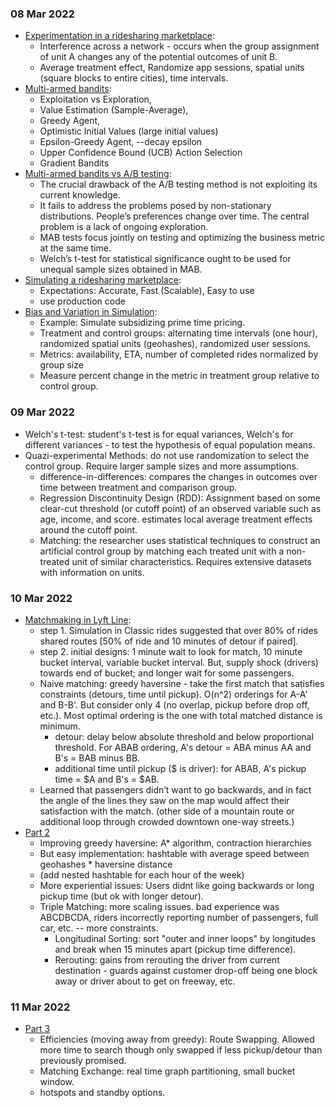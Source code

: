 ### 08 Mar 2022
- [Experimentation in a ridesharing marketplace](https://eng.lyft.com/experimentation-in-a-ridesharing-marketplace-b39db027a66e): 
    - Interference across a network - occurs when the group assignment of unit A changes any of the potential outcomes of unit B.
    -  Average treatment effect, Randomize app sessions, spatial units (square blocks to entire cities), time intervals.
- [Multi-armed bandits](https://medium.com/elemeno/multi-armed-bandits-an-introduction-b51642724e12):
    - Exploitation vs Exploration,
    - Value Estimation (Sample-Average),
    - Greedy Agent,
    - Optimistic Initial Values (large initial values)
    - Epsilon-Greedy Agent, --decay epsilon
    - Upper Confidence Bound (UCB) Action Selection
    - Gradient Bandits
- [Multi-armed bandits vs A/B testing](https://medium.com/elemeno/multi-armed-bandits-vs-a-b-testing-a-comparison-26282a73a292):
    - The crucial drawback of the A/B testing method is not exploiting its current knowledge.
    - It fails to address the problems posed by non-stationary distributions. People’s preferences change over time. The central problem is a lack of ongoing exploration.
    - MAB tests focus jointly on testing and optimizing the business metric at the same time.
    - Welch’s t-test for statistical significance ought to be used for unequal sample sizes obtained in MAB.
- [Simulating a ridesharing marketplace](https://eng.lyft.com/https-medium-com-adamgreenhall-simulating-a-ridesharing-marketplace-36007a8a31f2):
    - Expectations: Accurate, Fast (Scalable), Easy to use
    - use production code
- [Bias and Variation in Simulation](https://eng.lyft.com/experimentation-in-a-ridesharing-marketplace-f75a9c4fcf01):
    - Example: Simulate subsidizing prime time pricing.
    - Treatment and control groups: alternating time intervals (one hour), randomized spatial units (geohashes), randomized user sessions.
    - Metrics: availability, ETA, number of completed rides normalized by group size
    - Measure percent change in the metric in treatment group relative to control group.

### 09 Mar 2022
- Welch's t-test: student's t-test is for equal variances, Welch's for different variances - to test the hypothesis of equal population means.
- Quazi-experimental Methods: do not use randomization to select the control group. Require larger sample sizes and more assumptions.
    - difference-in-differences: compares the changes in outcomes over time between treatment and comparison group.
    - Regression Discontinuity Design (RDD): Assignment based on some clear-cut threshold (or cutoff point) of an observed variable such as age, income, and score. estimates local average treatment effects around the cutoff point.
    - Matching: the researcher uses statistical techniques to construct an artificial control group by matching each treated unit with a non-treated unit of similar characteristics. Requires extensive datasets with information on units.

### 10 Mar 2022
- [Matchmaking in Lyft Line](https://eng.lyft.com/matchmaking-in-lyft-line-9c2635fe62c4#.le50784zs):
    - step 1. Simulation in Classic rides suggested that over 80% of rides shared routes [50% of ride and 10 minutes of detour if paired].
    - step 2. initial designs: 1 minute wait to look for match, 10 minute bucket interval, variable bucket interval. But, supply shock (drivers) towards end of bucket; and longer wait for some passengers.
    - Naive matching: greedy haversine - take the first match that satisfies constraints (detours, time until pickup). O(n^2) orderings for A-A' and B-B'. But consider only 4 (no overlap, pickup before drop off, etc.). Most optimal ordering is the one with total matched distance is minimum.
        - detour: delay below absolute threshold and below proportional threshold. For ABAB ordering, A's detour = ABA minus AA and B's = BAB minus BB.
        - additional time until pickup ($ is driver): for ABAB, A's pickup time = $A and B's = $AB.
    - Learned that passengers didn’t want to go backwards, and in fact the angle of the lines they saw on the map would affect their satisfaction with the match. (other side of a mountain route or additional loop through crowded downtown one-way streets.)
- [Part 2](https://eng.lyft.com/matchmaking-in-lyft-line-691a1a32a008)
    - Improving greedy haversine: A\* algorithm, contraction hierarchies
    - But easy implementation: hashtable with average speed between geohashes \* haversine distance
    - (add nested hashtable for each hour of the week)
    - More experiential issues: Users didnt like going backwards or long pickup time (but ok with longer detour).
    - Triple Matching: more scaling issues. bad experience was ABCDBCDA, riders incorrectly reporting number of passengers, full car, etc. -- more constraints.
        - Longitudinal Sorting: sort "outer and inner loops" by longitudes and break when 15 minutes apart (pickup time difference).
        - Rerouting: gains from rerouting the driver from current destination - guards against customer drop-off being one block away or driver about to get on freeway, etc.

### 11 Mar 2022
- [Part 3](https://eng.lyft.com/finding-a-needle-in-a-haystack-b7e0627b01f6)
    - Efficiencies (moving away from greedy): Route Swapping. Allowed more time to search though only swapped if less pickup/detour than previously promised.
    - Matching Exchange: real time graph partitioning, small bucket window.
    - hotspots and standby options.
 
